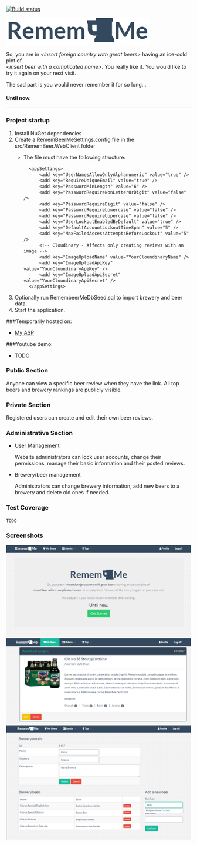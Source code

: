 ﻿[![Build status](https://ci.appveyor.com/api/projects/status/x8qjkqquq70j0t76?svg=true)](https://ci.appveyor.com/project/J0hnyBG/remembeerme)

![RememBeerMe Logo](docs/img/remembeerme-logo.PNG)

<p>So, you are in <em>&lt;insert foreign country with great beers&gt;</em> having an ice-cold pint of <br> <em>&lt;insert beer with a complicated name&gt;</em>. You really like it. 
           You would like to try it again on your next visit.
       </p>
       <p>The sad part is you would never remember it for so long...</p>
       
#### Until now.

<hr/>

### Project startup
 1. Install NuGet dependencies
 2. Create a RememBeerMeSettings.config file in the src/RememBeer.WebClient folder
    - The file must have the following structure: 
    
            <appSettings>   
                <add key="UserNamesAllowOnlyAlphanumeric" value="true" />
                <add key="RequireUniqueEmail" value="true" />
                <add key="PasswordMinLength" value="6" />
                <add key="PasswordRequireNonLetterOrDigit" value="false" />
                <add key="PasswordRequireDigit" value="false" />
                <add key="PasswordRequireLowercase" value="false" />
                <add key="PasswordRequireUppercase" value="false" />
                <add key="UserLockoutEnabledByDefault" value="true" />
                <add key="DefaultAccountLockoutTimeSpan" value="5" />
                <add key="MaxFailedAccessAttemptsBeforeLockout" value="5" />
                <!-- Cloudinary - Affects only creating reviews with an image -->
                <add key="ImageUploadName" value="YourCloundinaryName" />
                <add key="ImageUploadApiKey" value="YourCloundinaryApiKey" />
                <add key="ImageUploadApiSecret" value="YourCloundinaryApiSecret" />
            </appSettings>
            
3. Optionally run RemembeerMeDbSeed.sql to import brewery and beer data.
4. Start the application.

###Temporarily hosted on:
- [My ASP](http://j0hnybg-001-site1.dtempurl.com/)
 
 ###Youtube demo:
 - [TODO]()
 
 ### Public Section
 
 Anyone can view a specific beer review when they have the link. All top beers and brewery rankings are publicly visible.
 
 ### Private Section
 
 Registered users can create and edit their own beer reviews.
 
 ### Administrative Section
 
   * User Management
   
     Website administrators can lock user accounts, change their permissions, manage their basic information and their posted reviews.
     
   * Brewery/beer management
   
     Administrators can change brewery information, add new beers to a brewery and delete old ones if needed.
     
### Test Coverage
    TODO
    
### Screenshots
![home](docs/img/home-screen.PNG)
![beer review](docs/img/review.PNG)
![brewery editing](docs/img/brewery-details.PNG)